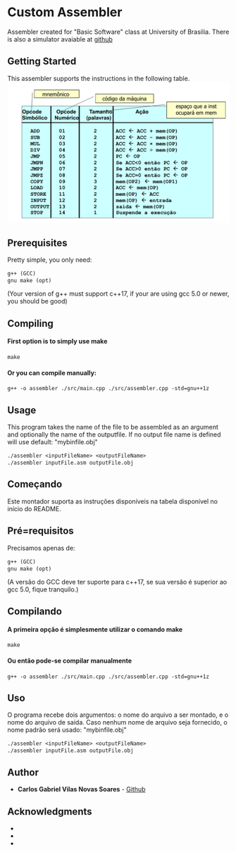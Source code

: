 # Custom Assembler 
Assembler created for "Basic Software" class at University of Brasilia.
There is also a simulator avaiable at [github](https://github.com/gabuvns/simulator-sb)

## Getting Started
This assembler supports the instructions in the following table.
![List of instructions](./assets/assemblyInstructionTable.png)

## Prerequisites
Pretty simple, you only need: 

```
g++ (GCC)
gnu make (opt)
```
(Your version of g++ must support c++17, if your are using gcc 5.0 or newer, you should be good)

## Compiling

#### First option is to simply use make

```
make 
```

#### Or you can compile manually:

```
g++ -o assembler ./src/main.cpp ./src/assembler.cpp -std=gnu++1z
```



## Usage 
This program takes the name of the file to be assembled as an argument and optionally the name of the outputfile. If no output file name is defined will use default: "mybinfile.obj"

```
./assembler <inputFileName> <outputFileName>
./assembler inputFile.asm outputFile.obj
```

## Começando
Este montador suporta as instruções disponíveis na tabela disponível no início do README.

## Pré=requisitos
Precisamos apenas de:

```
g++ (GCC)
gnu make (opt)
```
(A versão do GCC deve ter suporte para c++17, se sua versão é superior ao gcc 5.0, fique tranquilo.)

## Compilando

#### A primeira opção é simplesmente utilizar o comando make

```
make 
```

#### Ou então pode-se compilar manualmente

```
g++ -o assembler ./src/main.cpp ./src/assembler.cpp -std=gnu++1z
```

## Uso 
O programa recebe dois argumentos: o nome do arquivo a ser montado, e o nome do arquivo de saida. Caso nenhum nome de arquivo seja fornecido, o nome padrão será usado: "mybinfile.obj"
```
./assembler <inputFileName> <outputFileName>
./assembler inputFile.asm outputFile.obj
```

## Author

* **Carlos Gabriel Vilas Novas Soares** - [Github](https://github.com/gabuvns)

## Acknowledgments

* 
* 
* 
